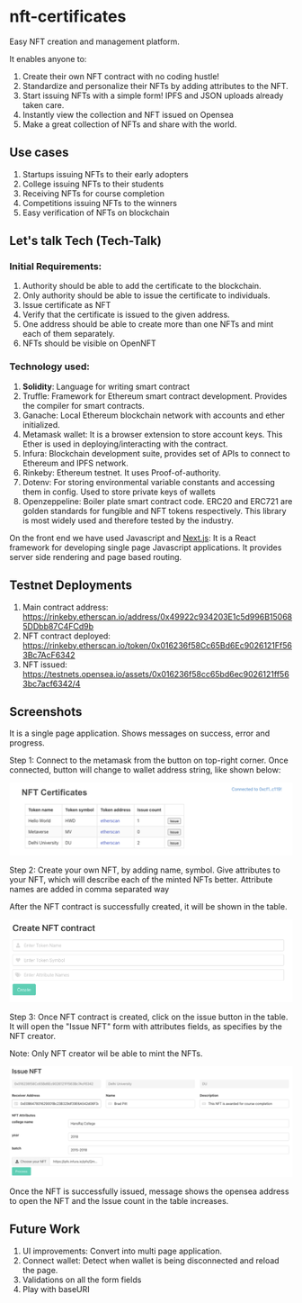 # nft-certificates
Easy NFT creation and management platform.

It enables anyone to:
1. Create their own NFT contract with no coding hustle!
2. Standardize and personalize their NFTs by adding attributes to the NFT.
3. Start issuing NFTs with a simple form! IPFS and JSON uploads already taken care.
3. Instantly view the collection and NFT issued on Opensea
4. Make a great collection of NFTs and share with the world.

## Use cases
1. Startups issuing NFTs to their early adopters
2. College issuing NFTs to their students
3. Receiving NFTs for course completion
4. Competitions issuing NFTs to the winners
5. Easy verification of NFTs on blockchain

## Let's talk Tech (Tech-Talk)

### Initial Requirements:
1. Authority should be able to add the certificate to the blockchain.
2. Only authority should be able to issue the certificate to individuals.
3. Issue certificate as NFT
4. Verify that the certificate is issued to the given address.
5. One address should be able to create more than one NFTs and mint each of them separately.
6. NFTs should be visible on OpenNFT

### Technology used:
1. **Solidity**: Language for writing smart contract
2. Truffle: Framework for Ethereum smart contract development. Provides the compiler for smart contracts.
3. Ganache: Local Ethereum blockchain network with accounts and ether initialized.
4. Metamask wallet: It is a browser extension to store account keys. This Ether is used in deploying/interacting with the contract.
5. Infura: Blockchain development suite, provides set of APIs to connect to Ethereum and IPFS network.
6. Rinkeby: Ethereum testnet. It uses Proof-of-authority.
7. Dotenv: For storing environmental variable constants and accessing them in config. Used to store private keys of wallets
8. Openzeppeline: Boiler plate smart contract code. ERC20 and ERC721 are golden standards for fungible and NFT tokens respectively. This library is most widely used and therefore tested by the industry.


On the front end we have used Javascript and <a href="https://nextjs.org" target="_blank">Next.js</a>: It is a React framework for developing single page Javascript applications. It provides server side rendering and page based routing. 

## Testnet Deployments
1. Main contract address: https://rinkeby.etherscan.io/address/0x49922c934203E1c5d996B150685DDbb87C4FCd9b
2. NFT contract deployed: https://rinkeby.etherscan.io/token/0x016236f58Cc65Bd6Ec9026121Ff563Bc7AcF6342
3. NFT issued: https://testnets.opensea.io/assets/0x016236f58cc65bd6ec9026121ff563bc7acf6342/4

## Screenshots
It is a single page application. Shows messages on success, error and progress. 

Step 1: Connect to the metamask from the button on top-right corner. Once connected, button will change to wallet address string, like shown below:

![View NFT](screenshot1.png)

Step 2: Create your own NFT, by adding name, symbol. Give attributes to your NFT, which will describe each of the minted NFTs better. Attribute names are added in comma separated way

After the NFT contract is successfully created, it will be shown in the table.

![Create NFT](screenshot2.png)

Step 3: Once NFT contract is created, click on the issue button in the table. It will open the "Issue NFT" form with attributes fields, as specifies by the NFT creator. 

Note: Only NFT creator wil be able to mint the NFTs.

![Issue NFT](screenshot4.png)


Once the NFT is successfully issued, message shows the opensea address to open the NFT and the Issue count in the table increases.

## Future Work

1. UI improvements: Convert into multi page application.
2. Connect wallet: Detect when wallet is being disconnected and reload the page.
3. Validations on all the form fields
4. Play with baseURI